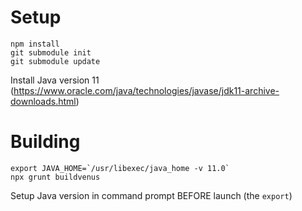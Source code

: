 # Setup

```
npm install
git submodule init
git submodule update
```

Install Java version 11 (https://www.oracle.com/java/technologies/javase/jdk11-archive-downloads.html)

# Building

```
export JAVA_HOME=`/usr/libexec/java_home -v 11.0` 
npx grunt buildvenus
```

Setup Java version in command prompt BEFORE launch (the `export`)